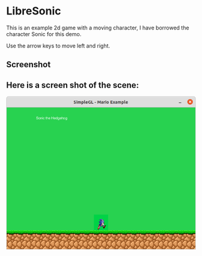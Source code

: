 
# LibreSonic

This is an example 2d game with a moving character, I have borrowed the character Sonic for this demo.

Use the arrow keys to move left and right.

## Screenshot

## Here is a screen shot of the scene:
![alt text][logo]

[logo]: Screenshot.png "Libre Sonic 2d Game - Initial Scene"
